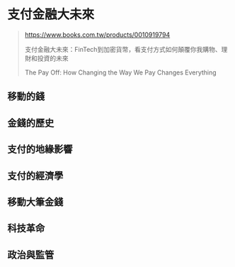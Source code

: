 # 支付金融大未來

> https://www.books.com.tw/products/0010919794
>
> 支付金融大未來：FinTech到加密貨幣，看支付方式如何顛覆你我購物、理財和投資的未來
>
> The Pay Off: How Changing the Way We Pay Changes Everything

## 移動的錢

## 金錢的歷史

## 支付的地緣影響

## 支付的經濟學

## 移動大筆金錢

## 科技革命

## 政治與監管